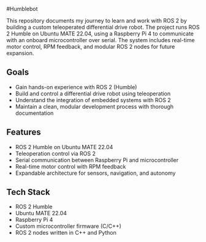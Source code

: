 #Humblebot

This repository documents my journey to learn and work with ROS 2 by building a custom teleoperated differential drive robot. The project runs ROS 2 Humble on Ubuntu MATE 22.04, using a Raspberry Pi 4 to communicate with an onboard microcontroller over serial. The system includes real-time motor control, RPM feedback, and modular ROS 2 nodes for future expansion.

## Goals

- Gain hands-on experience with ROS 2 (Humble)
- Build and control a differential drive robot using teleoperation
- Understand the integration of embedded systems with ROS 2
- Maintain a clean, modular development process with thorough documentation

## Features

- ROS 2 Humble on Ubuntu MATE 22.04
- Teleoperation control via ROS 2
- Serial communication between Raspberry Pi and microcontroller
- Real-time motor control with RPM feedback
- Expandable architecture for sensors, navigation, and autonomy

## Tech Stack

- ROS 2 Humble
- Ubuntu MATE 22.04
- Raspberry Pi 4
- Custom microcontroller firmware (C/C++)
- ROS 2 nodes written in C++ and Python
